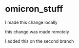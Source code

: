 # omicron_stuff


I made this change locally

this change was made remotely

I added this on the second branch
